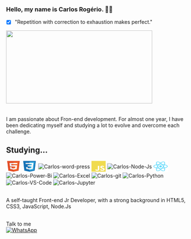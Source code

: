 ### Hello, my name is Carlos Rogério. 🤙🏼
- [x] "Repetition with correction to exhaustion makes perfect."

  
<div>
  <img  height="200" width="400" src="https://i.gifer.com/origin/4d/4d3e7b98dca300caa3365ea6870c8e3d.gif">
</div>
</br>

I am passionate about Fron-end development. For almost one year, I have been dedicating myself and studying a lot to evolve and overcome each challenge.


## Studying...

<div>
  <img class"img" align="center" alt="Carlos-HTML" height="30" width="40" src="https://raw.githubusercontent.com/devicons/devicon/master/icons/html5/html5-original.svg">
  <img align="center" alt="Carlos-CSS" height="30" width="40" src="https://raw.githubusercontent.com/devicons/devicon/master/icons/css3/css3-original.svg">
  <img align="center" alt="Carlos-word-press"   height="30" width="40" src="https://www.tampapcwebdesign.com/wp-content/uploads/2015/07/wordpress-icon.png">
  <img align="center" alt="Carlos-Js" height="30" width="40" src="https://raw.githubusercontent.com/devicons/devicon/master/icons/javascript/javascript-plain.svg">
  <img align="center" alt="Carlos-Node-Js" height="30" width="40" src="https://pluspng.com/img-png/nodejs-png--400.png">

  <img align="center" alt="Carlos-React" height="30" width="40" src="https://raw.githubusercontent.com/devicons/devicon/master/icons/react/react-original.svg">
  <img align="center" alt="Carlos-Power-Bi" height="30" width="40" src="https://www.tekenable.ie/wp-content/uploads/2019/09/PowerBI-Icon-Transparent.png">
  <img align="center" alt="Carlos-Excel"   height="30" width="40" src="https://www.kaptiva.ca/wp-content/uploads/2019/06/formation-excel.png">
  <img align="center" alt="Carlos-git"   height="30" width="40" src="https://cdn3.iconfinder.com/data/icons/social-media-2169/24/social_media_social_media_logo_git-512.png">
  <img align="center" alt="Carlos-Python" height="30" width="40" src="https://cdn4.iconfinder.com/data/icons/logos-and-brands/512/267_Python_logo-512.png">
  <img align="center" alt="Carlos-VS-Code" height="30" width="40"src="https://th.bing.com/th/id/R.01d46d43618345a675b4348124ad403b?rik=NE%2fZLSJklPkUOA&pid=ImgRaw&r=0">
  <img align="center" alt="Carlos-Jupyter"   height="30" width="40" src="https://keestalkstech.com/wp-content/uploads/2020/05/1200px-Jupyter_logo.svg1_-300x300.png">
</div>
 <br>

  


A self-taught Front-end Jr Developer, with a strong background in HTML5, CSS3, JavaScript, Node.Js

<br> Talk to me <br>
[![WhatsApp](	https://img.shields.io/badge/WhatsApp-25D366?style=for-the-badge&logo=whatsapp&logoColor=white)](https://api.whatsapp.com/send?phone=5511991033223)

